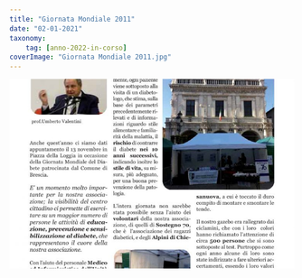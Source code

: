 ```yaml
---
title: "Giornata Mondiale 2011"
date: "02-01-2021"
taxonomy: 
    tag: [anno-2022-in-corso]
coverImage: "Giornata Mondiale 2011.jpg"
---
```


![Giornata Mondiale 2011](images/Giornata%20Mondiale%202011.jpg)
